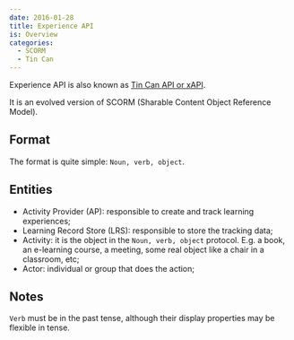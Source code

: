 ```yaml
---
date: 2016-01-28
title: Experience API
is: Overview
categories:
  - SCORM
  - Tin Can
---
```


Experience API is also known as [Tin Can API or xAPI](https://tincanapi.com/overview/tin-can-xapi).

It is an evolved version of SCORM (Sharable Content Object Reference Model).

## Format

The format is quite simple: `Noun, verb, object`.

## Entities

- Activity Provider (AP): responsible to create and track learning experiences;
- Learning Record Store (LRS): responsible to store the tracking data;
- Activity: it is the object in the `Noun, verb, object` protocol. E.g. a book, an e-learning course, a meeting, some real object like a chair in a classroom, etc;
- Actor: individual or group that does the action;

## Notes

`Verb` must be in the past tense, although their display properties may be flexible in tense.
